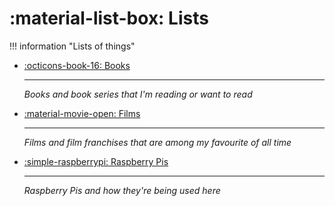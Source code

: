 # :material-list-box: Lists

!!! information "Lists of things"

<div class="grid cards" markdown>

- [:octicons-book-16: Books](books.md)

    ---

    *Books and book series that I'm reading or want to read*

- [:material-movie-open: Films](films.md)

    ---

    *Films and film franchises that are among my favourite of all time*

- [:simple-raspberrypi: Raspberry Pis](pis.md)

    ---

    *Raspberry Pis and how they're being used here*

</div>

